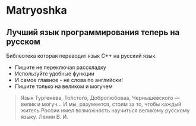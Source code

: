 # Matryoshka
##  Лучший язык программирования теперь на русском
Библеотека которая переводит язык C++ на русский язык.
- Пишите не переключая расскладку
- Используйте удобные функции
- И самое главное - не слова по английски! 
- Пишите только на великом и могучем
> Язык Тургенева, Толстого, Добролюбоваа, Чернышевского — велик и могуч… И мы, разумеется, стоим за то, чтобы каждый житель России имел возможность научиться великому русскому языку. 
> Ленин В. И.
